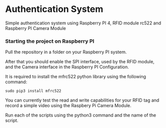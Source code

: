 
# Authentication System

Simple authentication system using Raspberry PI 4, RFID module rc522 and Raspberry PI Camera Module

### Starting the project on Raspberry PI

Pull the repository in a folder on your Raspberry PI system.

After that you should enable the SPI interface, used by the RFID module, and the Camera interface in the Raspberry PI Configuration.

It is required to install the mfrc522 python library using the following command:

``` sudo pip3 install mfrc522 ```

You can currently test the read and write capabilities for your RFID tag and record a simple video using the Raspbery Pi Camera Module.

Run each of the scripts using the python3 command and the name of the script.
